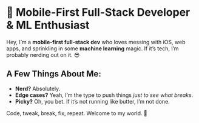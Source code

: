 # 👾 Mobile-First Full-Stack Developer & ML Enthusiast

Hey, I’m a **mobile-first full-stack dev** who loves messing with iOS, web apps, and sprinkling in some **machine learning** magic. If it’s tech, I’m probably nerding out on it. 😎

## A Few Things About Me:
- **Nerd?** Absolutely.
- **Edge cases?** Yeah, I’m the type to push things *just to see what breaks*.
- **Picky?** Oh, you bet. If it’s not running like butter, I’m not done.

Code, tweak, break, fix, repeat. Welcome to my world. 🚀
